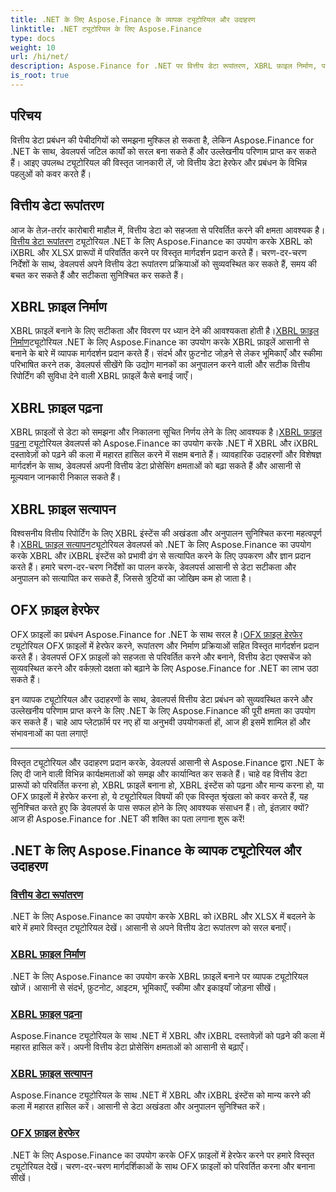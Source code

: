 ```yaml
---
title: .NET के लिए Aspose.Finance के व्यापक ट्यूटोरियल और उदाहरण
linktitle: .NET ट्यूटोरियल के लिए Aspose.Finance
type: docs
weight: 10
url: /hi/net/
description: Aspose.Finance for .NET पर वित्तीय डेटा रूपांतरण, XBRL फ़ाइल निर्माण, पठन, सत्यापन और OFX फ़ाइल हेरफेर को कवर करने वाले व्यापक ट्यूटोरियल खोजें।
is_root: true
---
```


## परिचय

वित्तीय डेटा प्रबंधन की पेचीदगियों को समझना मुश्किल हो सकता है, लेकिन Aspose.Finance for .NET के साथ, डेवलपर्स जटिल कार्यों को सरल बना सकते हैं और उल्लेखनीय परिणाम प्राप्त कर सकते हैं। आइए उपलब्ध ट्यूटोरियल की विस्तृत जानकारी लें, जो वित्तीय डेटा हेरफेर और प्रबंधन के विभिन्न पहलुओं को कवर करते हैं।

## वित्तीय डेटा रूपांतरण

 आज के तेज़-तर्रार कारोबारी माहौल में, वित्तीय डेटा को सहजता से परिवर्तित करने की क्षमता आवश्यक है।[वित्तीय डेटा रूपांतरण](./financial-data-conversion/) ट्यूटोरियल .NET के लिए Aspose.Finance का उपयोग करके XBRL को iXBRL और XLSX प्रारूपों में परिवर्तित करने पर विस्तृत मार्गदर्शन प्रदान करते हैं। चरण-दर-चरण निर्देशों के साथ, डेवलपर्स अपने वित्तीय डेटा रूपांतरण प्रक्रियाओं को सुव्यवस्थित कर सकते हैं, समय की बचत कर सकते हैं और सटीकता सुनिश्चित कर सकते हैं।

## XBRL फ़ाइल निर्माण

 XBRL फ़ाइलें बनाने के लिए सटीकता और विवरण पर ध्यान देने की आवश्यकता होती है।[XBRL फ़ाइल निर्माण](./xbrl-file-creation/)ट्यूटोरियल .NET के लिए Aspose.Finance का उपयोग करके XBRL फ़ाइलें आसानी से बनाने के बारे में व्यापक मार्गदर्शन प्रदान करते हैं। संदर्भ और फ़ुटनोट जोड़ने से लेकर भूमिकाएँ और स्कीमा परिभाषित करने तक, डेवलपर्स सीखेंगे कि उद्योग मानकों का अनुपालन करने वाली और सटीक वित्तीय रिपोर्टिंग की सुविधा देने वाली XBRL फ़ाइलें कैसे बनाई जाएँ।

## XBRL फ़ाइल पढ़ना

 XBRL फ़ाइलों से डेटा को समझना और निकालना सूचित निर्णय लेने के लिए आवश्यक है।[XBRL फ़ाइल पढ़ना](./xbrl-file-reading/) ट्यूटोरियल डेवलपर्स को Aspose.Finance का उपयोग करके .NET में XBRL और iXBRL दस्तावेज़ों को पढ़ने की कला में महारत हासिल करने में सक्षम बनाते हैं। व्यावहारिक उदाहरणों और विशेषज्ञ मार्गदर्शन के साथ, डेवलपर्स अपनी वित्तीय डेटा प्रोसेसिंग क्षमताओं को बढ़ा सकते हैं और आसानी से मूल्यवान जानकारी निकाल सकते हैं।

## XBRL फ़ाइल सत्यापन

 विश्वसनीय वित्तीय रिपोर्टिंग के लिए XBRL इंस्टेंस की अखंडता और अनुपालन सुनिश्चित करना महत्वपूर्ण है।[XBRL फ़ाइल सत्यापन](./xbrl-file-validation/)ट्यूटोरियल डेवलपर्स को .NET के लिए Aspose.Finance का उपयोग करके XBRL और iXBRL इंस्टेंस को प्रभावी ढंग से सत्यापित करने के लिए उपकरण और ज्ञान प्रदान करते हैं। हमारे चरण-दर-चरण निर्देशों का पालन करके, डेवलपर्स आसानी से डेटा सटीकता और अनुपालन को सत्यापित कर सकते हैं, जिससे त्रुटियों का जोखिम कम हो जाता है।

## OFX फ़ाइल हेरफेर

 OFX फ़ाइलों का प्रबंधन Aspose.Finance for .NET के साथ सरल है।[OFX फ़ाइल हेरफेर](./ofx-file-manipulation/) ट्यूटोरियल OFX फ़ाइलों में हेरफेर करने, रूपांतरण और निर्माण प्रक्रियाओं सहित विस्तृत मार्गदर्शन प्रदान करते हैं। डेवलपर्स OFX फ़ाइलों को सहजता से परिवर्तित करने और बनाने, वित्तीय डेटा एक्सचेंज को सुव्यवस्थित करने और वर्कफ़्लो दक्षता को बढ़ाने के लिए Aspose.Finance for .NET का लाभ उठा सकते हैं।

इन व्यापक ट्यूटोरियल और उदाहरणों के साथ, डेवलपर्स वित्तीय डेटा प्रबंधन को सुव्यवस्थित करने और उल्लेखनीय परिणाम प्राप्त करने के लिए .NET के लिए Aspose.Finance की पूरी क्षमता का उपयोग कर सकते हैं। चाहे आप प्लेटफ़ॉर्म पर नए हों या अनुभवी उपयोगकर्ता हों, आज ही इसमें शामिल हों और संभावनाओं का पता लगाएं!

---
विस्तृत ट्यूटोरियल और उदाहरण प्रदान करके, डेवलपर्स आसानी से Aspose.Finance द्वारा .NET के लिए दी जाने वाली विभिन्न कार्यक्षमताओं को समझ और कार्यान्वित कर सकते हैं। चाहे वह वित्तीय डेटा प्रारूपों को परिवर्तित करना हो, XBRL फ़ाइलें बनाना हो, XBRL इंस्टेंस को पढ़ना और मान्य करना हो, या OFX फ़ाइलों में हेरफेर करना हो, ये ट्यूटोरियल विषयों की एक विस्तृत श्रृंखला को कवर करते हैं, यह सुनिश्चित करते हुए कि डेवलपर्स के पास सफल होने के लिए आवश्यक संसाधन हैं। तो, इंतज़ार क्यों? आज ही Aspose.Finance for .NET की शक्ति का पता लगाना शुरू करें!
## .NET के लिए Aspose.Finance के व्यापक ट्यूटोरियल और उदाहरण 
### [वित्तीय डेटा रूपांतरण](./financial-data-conversion/)
.NET के लिए Aspose.Finance का उपयोग करके XBRL को iXBRL और XLSX में बदलने के बारे में हमारे विस्तृत ट्यूटोरियल देखें। आसानी से अपने वित्तीय डेटा रूपांतरण को सरल बनाएँ।
### [XBRL फ़ाइल निर्माण](./xbrl-file-creation/)
.NET के लिए Aspose.Finance का उपयोग करके XBRL फ़ाइलें बनाने पर व्यापक ट्यूटोरियल खोजें। आसानी से संदर्भ, फ़ुटनोट, आइटम, भूमिकाएँ, स्कीमा और इकाइयाँ जोड़ना सीखें।
### [XBRL फ़ाइल पढ़ना](./xbrl-file-reading/)
Aspose.Finance ट्यूटोरियल के साथ .NET में XBRL और iXBRL दस्तावेज़ों को पढ़ने की कला में महारत हासिल करें। अपनी वित्तीय डेटा प्रोसेसिंग क्षमताओं को आसानी से बढ़ाएँ।
### [XBRL फ़ाइल सत्यापन](./xbrl-file-validation/)
Aspose.Finance ट्यूटोरियल के साथ .NET में XBRL और iXBRL इंस्टेंस को मान्य करने की कला में महारत हासिल करें। आसानी से डेटा अखंडता और अनुपालन सुनिश्चित करें।
### [OFX फ़ाइल हेरफेर](./ofx-file-manipulation/)
.NET के लिए Aspose.Finance का उपयोग करके OFX फ़ाइलों में हेरफेर करने पर हमारे विस्तृत ट्यूटोरियल देखें। चरण-दर-चरण मार्गदर्शिकाओं के साथ OFX फ़ाइलों को परिवर्तित करना और बनाना सीखें।